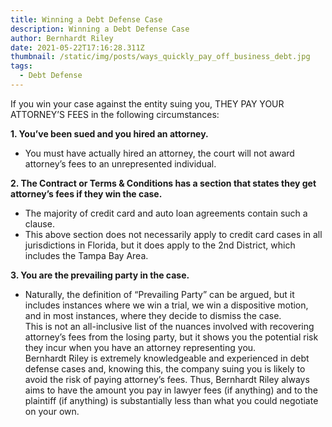 ```yaml
---
title: Winning a Debt Defense Case
description: Winning a Debt Defense Case
author: Bernhardt Riley
date: 2021-05-22T17:16:28.311Z
thumbnail: /static/img/posts/ways_quickly_pay_off_business_debt.jpg
tags:
  - Debt Defense
---
```

If you win your case against the entity suing you, THEY PAY YOUR ATTORNEY’S FEES in the following circumstances:

**1. You’ve been sued and you hired an attorney.**

* You must have actually hired an attorney, the court will not award attorney’s fees to an unrepresented individual.

**2. The Contract or Terms & Conditions has a section that states they get attorney’s fees if they win the case.**

* The majority of credit card and auto loan agreements contain such a clause.
* This above section does not necessarily apply to credit card cases in all jurisdictions in Florida, but it does apply to the 2nd District, which includes the Tampa Bay Area.

**3. You are the prevailing party in the case.**

* Naturally, the definition of “Prevailing Party” can be argued, but it includes instances where we win a trial, we win a dispositive motion, and in most instances, where they decide to dismiss the case.\
  This is not an all-inclusive list of the nuances involved with recovering attorney’s fees from the losing party, but it shows you the potential risk they incur when you have an attorney representing you.\
  Bernhardt Riley is extremely knowledgeable and experienced in debt defense cases and, knowing this, the company suing you is likely to avoid the risk of paying attorney’s fees. Thus, Bernhardt Riley always aims to have the amount you pay in lawyer fees (if anything) and to the plaintiff (if anything) is substantially less than what you could negotiate on your own.